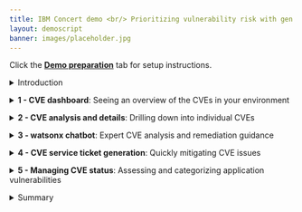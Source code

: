 ```yaml
---
title: IBM Concert demo <br/> Prioritizing vulnerability risk with gen AI insights<br/> <small> <i> Live demo for Sales and Tech Sales </i> </small>
layout: demoscript
banner: images/placeholder.jpg
---
```


<span id="top"></span>

Click the [**Demo preparation**](demo-preparation) tab for setup instructions.

<details markdown="1">

<summary>Introduction</summary>

As enterprises develop and deploy an increasing number of software applications, they face significant risks and challenges related to security and common vulnerability exposures (CVEs) in open source software.

Leveraging data from various tools, IBM Concert empowers security managers to gain a comprehensive view of vulnerabilities across their application landscape. Using Concert’s advanced generative AI analytics engine, we can accurately assess vulnerability risk tailored to each customer's specific environment. Concert identifies potential threats, evaluates their impact, and provides actionable recommendations to prioritize and mitigate risks effectively.

Let’s see how IBM Concert helps manage vulnerabilities and enhances your security posture.

<br/>

</details>

<p/>

<details markdown="1">

<summary><strong>1 - CVE dashboard</strong>: Seeing an overview of the CVEs in your environment</summary>

<br/>

| **1.1** | **Examine the vulnerability landscape** |
| :--- | :--- |
| **Narration** | The security manager at Focus Financial is overwhelmed with a backlog of 20,000 CVEs, struggling to manage vulnerabilities across applications hosted in diverse environments. With the recent adoption of a microservices architecture, the complexity has surged as these applications now span multiple servers and cloud providers. This shift has introduced significant challenges in vulnerability management, making it crucial to find a better way to prioritize and address the CVEs. |
| **Action** &nbsp; 1.1.1 | Show the **Home** page, which you opened during demo preparation. <br/> <img src="images/1-1-1.png" width="800" /> |
| **Narration** | On logging into Concert, the security manager is presented with a dashboard that represents different dimensions of the application landscape. The vulnerability summary is  highlighted, providing an immediate overview of the risk posture. <br/><br/> The right section provides a high-level overview of key vulnerability metrics, showing the unique CVEs and the total number of affected components. It highlights the most critical vulnerabilities, including 2 'Priority 1' CVEs, 3 'Priority 2' CVEs, and 44 'Priority 3' CVEs. This concise snapshot helps security managers quickly assess the organization's vulnerability landscape and prioritize remediation efforts. |
| **Action** &nbsp; 1.1.2 | Scroll down the home page to show the **Most vulnerable applications** and **Prioritized CVEs impacting public access points** graphs. <br/> <img src="images/1-1-2.png" width="800" /> |
| **Narration** | Scrolling down the home page, the security manager sees two visual representations of vulnerability risk. <br/><br/>The bar chart on the left provides a clear view of the most vulnerable applications within the organization. By categorizing and prioritizing the vulnerabilities, the security manager can quickly identify which applications require immediate attention. For instance, the application "fci-platform" is shown to have the highest number of prioritized CVE findings, particularly in the most critical (Priority 1) category. <br/><br/>The scatter plot on the right highlights the CVEs that impact public access points, with each point representing a CVE and its associated risk score and impact. The highest risk and most impactful CVEs are specifically noted, providing clear insights into publicly exposed vulnerabilities. |
| **Action** &nbsp; 1.1.3 | Scroll down the home page to show the **Highest prioritiy CVEs** table. <br/> <img src="images/1-1-3.png" width="800" /> |
| **Narration** | Finally, at the bottom of the home page, the security manager can see the top five vulnerabilities displayed in order of criticality. |

<br/>

| **1.2** | **Display CVEs in the Arena View** |
| :--- | :--- |
| **Action** &nbsp; 1.2.1 | Click **Arena view**. <inline-notification text="Use the zoom controls to fit the view on your screen."></inline-notification> <img src="images/2-1-1a.png" width="800" /> |
| **Action** &nbsp; 1.2.2 | Click the **Prioritized CVEs** switch. <inline-notification text="A red <strong>Prioritized CVEs</strong> section will appear in the diagram."></inline-notification> <img src="images/4-1-1.png" width="800" /> |
| **Narration** | By clicking the Prioritized CVEs switch, the security manager reveals a red cluster showing the end-to-end impact or 'blast radius' of each CVE. This visualization details the affected repositories, deployed images, applications, and public access points. It provides a comprehensive overview of how vulnerabilities propagate through the system, enabling informed decision-making for remediation efforts.|
| **Action** &nbsp; 1.2.3 | Hover over any dark red CVE node to highlight the end-to-end connections<br/><img src="images/1-2-3.png" width="800" /> |
| **Narration** | The darkest circles represent Concert's ‘Priority 1’ vulnerabilities. For example, hovering over a dark red node, the security manager sees the repositories, images, applicaitons, environments and access points associated with a critical CVE. |

**[Go to top](#top)**

<br/><br/>

</details>

<p/>

<details markdown="1">

<summary><strong>2 - CVE analysis and details</strong>: Drilling down into individual CVEs</summary>

<br/>

| **2.1** | **Examine vulnerabilities in the dimensions view** |
| :--- | :--- |
| **Action** &nbsp; 2.1.1 | Click **Dimensions** then **Vulnerabilities**.<br/><img src="images/5-2-3a.png" width="800" /> |
| **Narration** | To see a list of all vulnerabilities, the security manager accesses the vulnerabilities page in the dimensions view. This detailed list of vulnerabilities, prioritized by risk score, enables quick identification of the most critical vulnerabilities across all applications. It offers a comprehensive overview, making it easy to sort, filter, and find vulnerabilities in the system. |

| **2.2** | **View CVE details** |
| :--- | :--- |
| **Action** &nbsp; 2.2.1 | Click the Priority 1 CVE (<strong>CVE-2022-42889</strong>). <br/> <img src="images/2-2-1.png" width="800" /> <br/><br/> The following screen will appear: <br/> <img src="images/3-1-3.png" width="800" /> |
| **Action** &nbsp; 2.2.2 | Highlight difference between the generic CVSS risk score and Concert's custom risk score and priority. <br/> <img src="images/2-2-2.png" width="800" /> |
| **Narration** | The security manager selects a CVE to view the details and sees the "blast radius" showing each image and repository where the vulnerable code is deployed. <br/><br/> The CVE view provides the security manager with a summary of the issue, the generic CVSS score, and a custom Concert risk score. <br/>Concert leverages generative AI to correlate vulnerability data across multiple risk vectors, analyzing complex chains of application dependencies to uncover the most severe risks specific to an organization’s environment. This allows Concert to generate a score based on the actual exposure risk. <br/><br/>Concert uses the following vectors to calculate the risk posed by each vulnerability.<br/>• Base CVSS score<br/>• Proprietary threat intelligence from IBM X-Force<br/>• Business criticality<br/>• Public access points |

**[Go to top](#top)**

<br/><br/>

</details>

<p/>

<details markdown="1">

<summary><strong>3 - watsonx chatbot</strong>: Expert CVE analysis and remediation guidance</summary>

<inline-notification text="watsonx is not currently configured in the demo environment. For now, you will need to skip this section."></inline-notification>
<br/>

| **3.1** | **Interact with the chatbot** |
| :--- | :--- |
| **Action** &nbsp; 3.1.1 | Click **Ask watsonx**. <br/> <img src="images/3-1-1.png" width="800" /> |
| **Narration** | Concert’s interactive chatbot uses generative AI to dig deeper into Concert’s specific suggestions and explain the potential impact and remediation of each issue. The chatbot uses IBM’s Granite language model and comes pre-trained to have interactive conversations about application risk. The security manager interactively asks questions about CVE details and engages in a discussion about remediation guidance. Concert responds just as a CVE expert would. |
| **Action** &nbsp; 3.1.2 | Type '**How do I mitigate this CVE?**' in the chatbot. <br/> <img src="images/3-1-2.png" width="800" /> |
| **Narration** | Concert responds like an expert, providing the operations manager with interactive insight about the vulnerability and offering remediation guidance. |
| **Action** &nbsp; 4.1.3 | Click **X** to close the chatbot window. <br/> <img src="images/4-1-3.png" width="800" /> |

**[Go to top](#top)**

<br/><br/>

</details>

<p/>

<details markdown="1">

<summary><strong>4 - CVE service ticket generation</strong>: Quickly mitigating CVE issues</summary>

<br/>

| **4.1** | **Open a ticket** |
| :--- | :--- |
| **Narration** | Now that the security manager fully understands the potential impact of the CVE on the application environment, Concert can automatically generate a service ticket to resolve the vulnerability. Previously, this process required manually communicating the issue to a separate team to create the service ticket. |
| **Action** &nbsp; 4.1.1 | Click **Open ticket** in the first row. <br/> <img src="images/5-1-1.png" width="800" /> <br/><br/> The following **Open a ticket** screen will appear: <br/> <img src="images/5-1-2.png" width="800" /> |
| **Narration** | Concert can connect directly to popular ticketing systems, such as GitHub, Jira and ServiceNow, to automatically generate service tickets to remediate the vulnerability. Concert automatically inserts the appropriate text into the ticket fields, automating what would otherwise be a time-consuming task. In addition to ensuring accuracy, Concert saves an average of 15 minutes per vulnerability, which can add up significantly given the thousands of issues that can arise each year. |
| **Action** &nbsp; 4.1.2 | Click **X** to close the **Open a ticket** screen. <br/> <img src="images/5-1-3.png" width="800" /> |
| **Action** &nbsp; 4.1.3 | Click **X** to close the CVE details screen. <br/> <img src="images/5-1-4.png" width="800" /> |

<br/>

| **4.2** | **Create an automation rule** |
| :--- | :--- |
| **Narration** | Alternatively, the security manager can configure automation rules to automatically create and assign tickets in the ticketing system, further speeding up the process of remediating vulnerabilities. Concert’s automation rules define the automatic actions to take when it detects an impacting CVE. |
| **Action** &nbsp; 4.2.1 | Click **Administration** and select **Integrations**. <br/> <img src="images/5-2-1.png" width="800" /> |
| **Action** &nbsp; 4.2.2 | Click the **Automation rules** tab. <br/> <img src="images/5-2-2.png" width="800" /> |
| **Action** &nbsp; 4.2.3 | Click **Create automation rule**. <br/> <img src="images/5-2-3.png" width="800" /> |
| **Action** &nbsp; 4.2.4 | Type '**Automatic CVE ticket for production**' into the **Name** field (1). <br/> For the first condition, select **Environments** and **production** (2). <br/> For the second condition, Select **Open GitHub issue** (3). <br/> <img src="images/5-2-4.png" width="800" /> |
| **Narration** | For example, the security manager can configure a rule to automatically generate a service ticket in GitHub for each vulnerability detected in the production environment. If desired, the security manager can also set threshold values on risk scores to determine when a ticket should be generated. |
| **Action** &nbsp; 4.2.5 | Click **X** to close the **Create an automation rule** screen. <br/> <img src="images/5-2-5.png" width="800" /> |

**[Go to top](#top)**

<br/><br/>

</details>

<p/>

<details markdown="1">

<summary><strong>5 - Managing CVE status</strong>: Assessing and categorizing application vulnerabilities</summary>

<br/>

| **5.1** | **Organize vulnerabilities in the CVE kanban view** |
| :--- | :--- |
| **Action** &nbsp; 5.1.1 | Click **Inventory** then **Applications** in the top menu. <br/> <img src="images/6-1-2.png" width="800" /> |
| **Action** &nbsp; 5.1.2 | Click **paymentApp** in the 'applications' view. <br/><img src="images/5-1-2a.png" width="800" /><br/><br/>Click **Prioritized CVE findings** in the 'paymentApp' application dialog.<br/><img src="images/6-1-1.png" width="800" /> |
| **Narration** | The security manager organizes all vulnerabilities affecting a specific application using Concert's convenient kanban board. The CVEs are categorize according to those with 'assessments in progress', 'exceptions requested' and 'false positives'. The status of a CVE can be updated by simply dragging and dropping it into the appropriate column. |

<br/>

**[Go to top](#top)**

<br/><br/>

</details>

<p/>

<details markdown="1">

<summary>Summary</summary>

We’ve demonstrated how Concert assists a security manager in identifying and prioritizing vulnerabilities and streamlining the remediation process. Before implementing Concert, the security team faced challenges with manual efforts, fragmented tools, and extensive data needed to manage and assess vulnerabilities.

The security manager utilized Concert to unify disparate data sources, offering a comprehensive view of the security posture. Concert used gen AI to analyze data across various environments, enabling the security team to proactively prioritize, understand and address vulnerabilities.

**[Go to top](#top)**

<br/><br/>

</details>